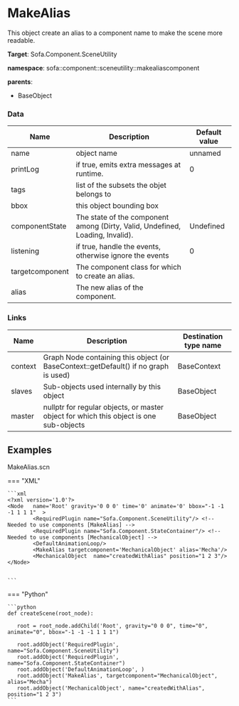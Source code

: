 <!-- generate_doc -->
# MakeAlias

This object create an alias to a component name to make the scene more readable. 


__Target__: Sofa.Component.SceneUtility

__namespace__: sofa::component::sceneutility::makealiascomponent

__parents__:

- BaseObject

### Data

<table>
    <thead>
        <tr>
            <th>Name</th>
            <th>Description</th>
            <th>Default value</th>
        </tr>
    </thead>
    <tbody>
	<tr>
		<td>name</td>
		<td>
object name
		</td>
		<td>unnamed</td>
	</tr>
	<tr>
		<td>printLog</td>
		<td>
if true, emits extra messages at runtime.
		</td>
		<td>0</td>
	</tr>
	<tr>
		<td>tags</td>
		<td>
list of the subsets the objet belongs to
		</td>
		<td></td>
	</tr>
	<tr>
		<td>bbox</td>
		<td>
this object bounding box
		</td>
		<td></td>
	</tr>
	<tr>
		<td>componentState</td>
		<td>
The state of the component among (Dirty, Valid, Undefined, Loading, Invalid).
		</td>
		<td>Undefined</td>
	</tr>
	<tr>
		<td>listening</td>
		<td>
if true, handle the events, otherwise ignore the events
		</td>
		<td>0</td>
	</tr>
	<tr>
		<td>targetcomponent</td>
		<td>
The component class for which to create an alias.
		</td>
		<td></td>
	</tr>
	<tr>
		<td>alias</td>
		<td>
The new alias of the component.
		</td>
		<td></td>
	</tr>

</tbody>
</table>

### Links


| Name | Description | Destination type name |
| ---- | ----------- | --------------------- |
|context|Graph Node containing this object (or BaseContext::getDefault() if no graph is used)|BaseContext|
|slaves|Sub-objects used internally by this object|BaseObject|
|master|nullptr for regular objects, or master object for which this object is one sub-objects|BaseObject|

## Examples 

MakeAlias.scn

=== "XML"

    ```xml
    <?xml version='1.0'?>                                               
    <Node 	name='Root' gravity='0 0 0' time='0' animate='0' bbox="-1 -1 -1 1 1 1"  >   
            <RequiredPlugin name="Sofa.Component.SceneUtility"/> <!-- Needed to use components [MakeAlias] -->
            <RequiredPlugin name="Sofa.Component.StateContainer"/> <!-- Needed to use components [MechanicalObject] -->
            <DefaultAnimationLoop/>
            <MakeAlias targetcomponent='MechanicalObject' alias='Mecha'/>    
            <MechanicalObject  name="createdWithAlias" position="1 2 3"/>    
    </Node>                                                             
    

    ```

=== "Python"

    ```python
    def createScene(root_node):

       root = root_node.addChild('Root', gravity="0 0 0", time="0", animate="0", bbox="-1 -1 -1 1 1 1")

       root.addObject('RequiredPlugin', name="Sofa.Component.SceneUtility")
       root.addObject('RequiredPlugin', name="Sofa.Component.StateContainer")
       root.addObject('DefaultAnimationLoop', )
       root.addObject('MakeAlias', targetcomponent="MechanicalObject", alias="Mecha")
       root.addObject('MechanicalObject', name="createdWithAlias", position="1 2 3")
    ```

